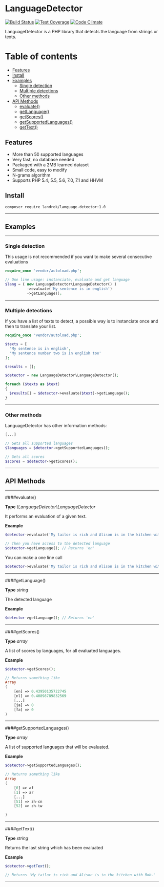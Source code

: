 LanguageDetector
================

[![Build Status](https://travis-ci.org/landrok/language-detector.svg?branch=master)](https://travis-ci.org/landrok/language-detector)
[![Test Coverage](https://codeclimate.com/github/landrok/language-detector/badges/coverage.svg)](https://codeclimate.com/github/landrok/language-detector/coverage)
[![Code Climate](https://codeclimate.com/github/landrok/language-detector/badges/gpa.svg)](https://codeclimate.com/github/landrok/language-detector)

LanguageDetector is a PHP library that detects the language from strings or texts.

Table of contents
=================
- [Features](#features)
- [Install](#install)
- [Examples](#examples)
  - [Single detection](#single-detection)
  - [Multiple detections](#multiple-detections)
  - [Other methods](#other-methods)
- [API Methods](#api-methods)
  - [evaluate()](#evaluate)
  - [getLanguage()](#getlanguage)
  - [getScores()](#getscores)
  - [getSupportedLanguages()](#getsupportedlanguages)
  - [getText()](#gettext)


Features
--------

- More than 50 supported languages
- Very fast, no database needed
- Packaged with a 2MB learned dataset
- Small code, easy to modify
- N-grams algorithm
- Supports PHP 5.4, 5.5, 5.6, 7.0, 7.1 and HHVM


Install
------------

```sh
composer require landrok/language-detector:1.0
```

________________________________________________________________________

Examples
--------
________________________________________________________________________

### Single detection

This usage is not recommended if you want to make several consecutive evaluations

```php
require_once 'vendor/autoload.php';

// One line usage: instanciate, evaluate and get language
$lang = ( new LanguageDetector\LanguageDetector() )
          ->evaluate('My sentence is in english')
          ->getLanguage();
```
________________________________________________________________________

### Multiple detections

If you have a list of texts to detect, a possible way is to instanciate 
once and then to translate your list.

```php
require_once 'vendor/autoload.php';

$texts = [
  'My sentence is in english',
  'My sentence number two is in english too'
];

$results = [];

$detector = new LanguageDetector\LanguageDetector();

foreach ($texts as $text)
{
  $results[] = $detector->evaluate($text)->getLanguage();
}
```
________________________________________________________________________

### Other methods

LanguageDetector has other information methods:

```php
[...]

// Gets all supported languages
$languages = $detector->getSupportedLanguages();

// Gets all scores
$scores = $detector->getScores();

```

________________________________________________________________________

API Methods
-----------

________________________________________________________________________
####evaluate()

__Type__ *\LanguageDetector\LanguageDetector*

It performs an evaluation of a given text.

__Example__

```php
$detector->evaluate('My tailor is rich and Alison is in the kitchen with Bob.');

// Then you have access to the detected language
$detector->getLanguage(); // Returns 'en'
```
You can make a one line call

```php
$detector->evaluate('My tailor is rich and Alison is in the kitchen with Bob.')->getLanguage(); // Returns 'en'
```
________________________________________________________________________

####getLanguage()

__Type__ *string*

The detected language

__Example__

```php
$detector->getLanguage(); // Returns 'en'
```
________________________________________________________________________
####getScores()

__Type__ *array*

A list of scores by languages, for all evaluated languages.

__Example__

```php
$detector->getScores();

// Returns something like
Array
(
    [en] => 0.43950135722745
    [nl] => 0.40898789832569
    [...]
    [ja] => 0
    [fa] => 0
)


```
________________________________________________________________________
####getSupportedLanguages()

__Type__ *array*

A list of supported languages that will be evaluated.

__Example__

```php
$detector->getSupportedLanguages();

// Returns something like
Array
(
    [0] => af
    [1] => ar
    [...]
    [51] => zh-cn
    [52] => zh-tw

)
```
________________________________________________________________________
####getText()

__Type__ *string*

Returns the last string which has been evaluated

__Example__

```php
$detector->getText();

// Returns 'My tailor is rich and Alison is in the kitchen with Bob.'
```
________________________________________________________________________
